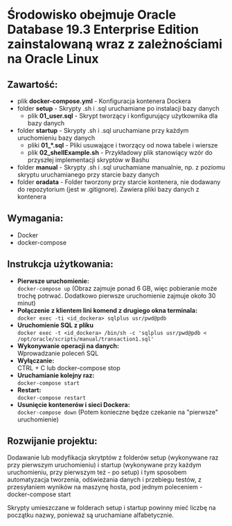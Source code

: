 # Środowisko obejmuje Oracle Database 19.3 Enterprise Edition zainstalowaną wraz z zależnościami na Oracle Linux

## Zawartość:  
* plik **docker-compose.yml** - Konfiguracja kontenera Dockera  
* folder **setup** - Skrypty .sh i .sql uruchamiane po instalacji bazy danych  
   * plik **01_user.sql** - Skrypt tworzący i konfigurujący użytkownika dla bazy danych  
* folder **startup** - Skrypty .sh i .sql uruchamiane przy każdym uruchomieniu bazy danych  
   * pliki **01_*.sql** - Pliki usuwające i tworzący od nowa tabele i wiersze
   * plik **02_shellExample.sh** - Przykładowy plik stanowiący wzór do przyszłej implementacji skryptów w Bashu
* folder **manual** - Skrypty .sh i .sql uruchamiane manualnie, np. z poziomu skryptu uruchamianego przy starcie bazy danych  
* folder **oradata** - Folder tworzony przy starcie kontenera, nie dodawany do repozytorium (jest w .gitignore). Zawiera pliki bazy danych z kontenera
 
## Wymagania:  
* Docker
* docker-compose
 
## Instrukcja użytkowania:  
* **Pierwsze uruchomienie:**  
  ```docker-compose up``` (Obraz zajmuje ponad 6 GB, więc pobieranie może trochę potrwać. Dodatkowo pierwsze uruchomienie zajmuje około 30 minut)
* **Połączenie z klientem lini komend z drugiego okna terminala:**  
  ```docker exec -ti <id_dockera> sqlplus usr/pwd@pdb```
* **Uruchomienie SQL z pliku**  
  ```docker exec -t <id_dockera> /bin/sh -c 'sqlplus usr/pwd@pdb < /opt/oracle/scripts/manual/transaction1.sql'  ```
* **Wykonywanie operacji na danych:**  
  Wprowadzanie poleceń SQL
* **Wyłączanie:**  
  CTRL + C lub docker-compose stop
* **Uruchamianie kolejny raz:**  
  ```docker-compose start```
* **Restart:**  
  ```docker-compose restart```
* **Usunięcie kontenerów i sieci Dockera:**  
  ```docker-compose down``` (Potem konieczne będze czekanie na "pierwsze" uruchomienie)
  
## Rozwijanie projektu:  
Dodawanie lub modyfikacja skrytptów z folderów setup (wykonywane raz przy pierwszym uruchomieniu) i startup (wykonywane przy każdym uruchomieniu, przy pierwszym też - po setup) i tym sposobem automatyzacja tworzenia, odświeżania danych i przebiegu testów, z przesyłaniem wyników na maszynę hosta, pod jednym poleceniem - docker-compose start

Skrypty umieszczane w folderach setup i startup powinny mieć liczbę na początku nazwy, ponieważ są uruchamiane alfabetycznie.
